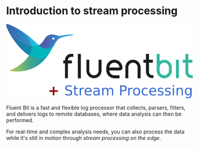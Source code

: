 # Introduction to stream processing

![Fluent Bit stream processing](../.gitbook/assets/stream_processor.png)

Fluent Bit is a fast and flexible log processor that collects, parsers, filters, and delivers logs to remote databases, where data analysis can then be performed.

For real-time and complex analysis needs, you can also process the data while it's still in motion through _stream processing on the edge_.
